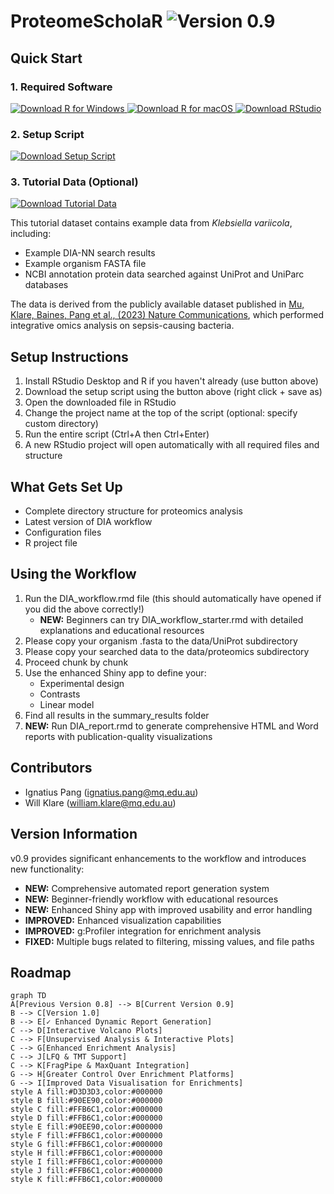 # ProteomeScholaR <img src="https://img.shields.io/badge/Version-0.9-green?style=for-the-badge" alt="Version 0.9">

## Quick Start

### 1. Required Software

<a href="https://cran.r-project.org/bin/windows/base/" target="_blank">
    <img src="https://img.shields.io/badge/Download-R_(Windows)-276DC3?style=for-the-badge&logo=r" alt="Download R for Windows">
</a>
<a href="https://cran.r-project.org/bin/macosx/" target="_blank">
    <img src="https://img.shields.io/badge/Download-R_(macOS)-276DC3?style=for-the-badge&logo=r" alt="Download R for macOS">
</a>
<a href="https://posit.co/download/rstudio-desktop/" target="_blank">
    <img src="https://img.shields.io/badge/Download-RStudio_Desktop-75AADB?style=for-the-badge&logo=rstudio" alt="Download RStudio">
</a>

### 2. Setup Script

<a href="https://raw.githubusercontent.com/APAF-bioinformatics/ProteomeScholaR/vers-0.9/project_setup.R" download="project_setup.R">
    <img src="https://img.shields.io/badge/Download-Setup_Script-blue?style=for-the-badge&logo=r" alt="Download Setup Script">
</a>

### 3. Tutorial Data (Optional)

<a href="https://drive.google.com/file/d/1qeS2X1uA_Y7HFGMVru0_tAbEQmVjsdlD/view?usp=drive_link" target="_blank">
    <img src="https://img.shields.io/badge/Download-Tutorial_Data-orange?style=for-the-badge&logo=google-drive" alt="Download Tutorial Data">
</a>

This tutorial dataset contains example data from *Klebsiella variicola*, including:
- Example DIA-NN search results
- Example organism FASTA file
- NCBI annotation protein data searched against UniProt and UniParc databases

The data is derived from the publicly available dataset published in [Mu, Klare, Baines, Pang et al., (2023) Nature Communications](https://www.nature.com/articles/s41467-023-37200-w), which performed integrative omics analysis on sepsis-causing bacteria.

## Setup Instructions

1. Install RStudio Desktop and R if you haven't already (use button above)
2. Download the setup script using the button above (right click + save as)
3. Open the downloaded file in RStudio
4. Change the project name at the top of the script (optional: specify custom directory)
5. Run the entire script (Ctrl+A then Ctrl+Enter)
6. A new RStudio project will open automatically with all required files and structure

## What Gets Set Up

- Complete directory structure for proteomics analysis
- Latest version of DIA workflow
- Configuration files
- R project file

## Using the Workflow

1. Run the DIA_workflow.rmd file (this should automatically have opened if you did the above correctly!)
   - **NEW:** Beginners can try DIA_workflow_starter.rmd with detailed explanations and educational resources
2. Please copy your organism .fasta to the data/UniProt subdirectory
3. Please copy your searched data to the data/proteomics subdirectory
4. Proceed chunk by chunk
5. Use the enhanced Shiny app to define your:
   - Experimental design
   - Contrasts
   - Linear model
6. Find all results in the summary_results folder
7. **NEW:** Run DIA_report.rmd to generate comprehensive HTML and Word reports with publication-quality visualizations

## Contributors 
* Ignatius Pang (ignatius.pang@mq.edu.au) 
* Will Klare (william.klare@mq.edu.au) 

## Version Information

v0.9 provides significant enhancements to the workflow and introduces new functionality:

- **NEW:** Comprehensive automated report generation system
- **NEW:** Beginner-friendly workflow with educational resources
- **NEW:** Enhanced Shiny app with improved usability and error handling
- **IMPROVED:** Enhanced visualization capabilities
- **IMPROVED:** g:Profiler integration for enrichment analysis
- **FIXED:** Multiple bugs related to filtering, missing values, and file paths

## Roadmap

```mermaid
graph TD
A[Previous Version 0.8] --> B[Current Version 0.9]
B --> C[Version 1.0]
B --> E[✓ Enhanced Dynamic Report Generation]
C --> D[Interactive Volcano Plots]
C --> F[Unsupervised Analysis & Interactive Plots]
C --> G[Enhanced Enrichment Analysis]
C --> J[LFQ & TMT Support]
C --> K[FragPipe & MaxQuant Integration]
G --> H[Greater Control Over Enrichment Platforms]
G --> I[Improved Data Visualisation for Enrichments]
style A fill:#D3D3D3,color:#000000
style B fill:#90EE90,color:#000000
style C fill:#FFB6C1,color:#000000
style D fill:#FFB6C1,color:#000000
style E fill:#90EE90,color:#000000
style F fill:#FFB6C1,color:#000000
style G fill:#FFB6C1,color:#000000
style H fill:#FFB6C1,color:#000000
style I fill:#FFB6C1,color:#000000
style J fill:#FFB6C1,color:#000000
style K fill:#FFB6C1,color:#000000
```
